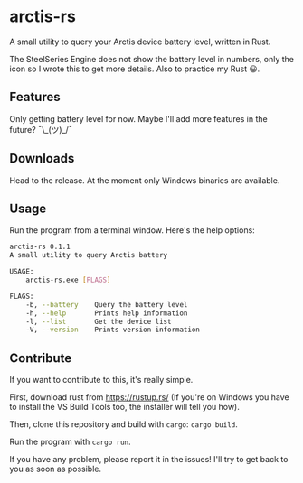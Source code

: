 # arctis-rs
A small utility to query your Arctis device battery level, written in Rust.

The SteelSeries Engine does not show the battery level in numbers, only the icon so I wrote this to get more details. Also to practice my Rust 😀.

## Features
Only getting battery level for now. Maybe I'll add more features in the future? ¯\\_(ツ)\_/¯​ 

## Downloads
Head to the release. At the moment only Windows binaries are available.

## Usage
Run the program from a terminal window.
Here's the help options:

```bash
arctis-rs 0.1.1
A small utility to query Arctis battery

USAGE:
    arctis-rs.exe [FLAGS]

FLAGS:
    -b, --battery    Query the battery level
    -h, --help       Prints help information
    -l, --list       Get the device list
    -V, --version    Prints version information
```

## Contribute 
If you want to contribute to this, it's really simple.

First, download rust from https://rustup.rs/ (If you're on Windows you have to install the VS Build Tools too, the installer will tell you how).

Then, clone this repository and build with `cargo`: `cargo build`.

Run the program with `cargo run`.

If you have any problem, please report it in the issues! I'll try to get back to you as soon as possible.

